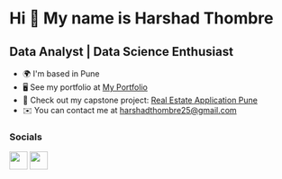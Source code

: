 Hi 👋 My name is Harshad Thombre
=============================

Data Analyst | Data Science Enthusiast
--------------------------------------------

* 🌍 I'm based in Pune
* 🖥️ See my portfolio at [My Portfolio](https://harshad-thombre1025.github.io/portfolio/)
* 📁 Check out my capstone project: [Real Estate Application Pune](https://realestateapplicationpune-harshadthombre2510.streamlit.app/)
* ✉️ You can contact me at [harshadthombre25@gmail.com](mailto:harshadthombre25@gmail.com)

### Socials

<p align="left">
  <a href="https://github.com/Harshad1025" target="_blank" rel="noreferrer"><img src="https://raw.githubusercontent.com/danielcranney/readme-generator/main/public/icons/socials/github.svg" width="32" height="32" /></a>
  <a href="linkedin.com/in/harshad-thombre-3a97bb280/" target="_blank" rel="noreferrer"><img src="https://raw.githubusercontent.com/danielcranney/readme-generator/main/public/icons/socials/linkedin.svg" width="32" height="32" /></a>
</p>
